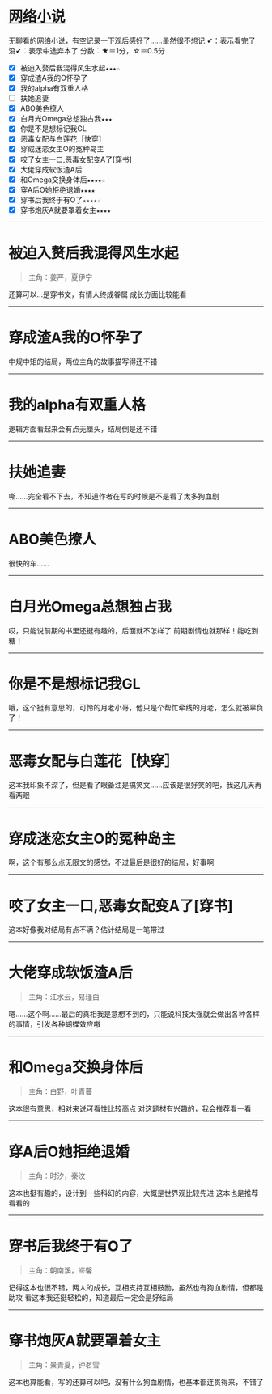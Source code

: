 # [网络小说](https://github.com/noteMay/noteMay.github.io/issues/5)

无聊看的网络小说，有空记录一下观后感好了……虽然很不想记
✔：表示看完了
没✔：表示中途弃本了
分数：★＝1分，☆＝0.5分

- [x] 被迫入赘后我混得风生水起`★★★☆`
- [x] 穿成渣A我的O怀孕了
- [x] 我的alpha有双重人格
- [ ] 扶她追妻
- [x] ABO美色撩人
- [x] 白月光Omega总想独占我`★★★`
- [x] 你是不是想标记我GL
- [x] 恶毒女配与白莲花［快穿］
- [x] 穿成迷恋女主O的冤种岛主
- [x] 咬了女主一口,恶毒女配变A了[穿书]
- [x] 大佬穿成软饭渣A后
- [x] 和Omega交换身体后`★★★★☆`
- [x] 穿A后O她拒绝退婚`★★★★`
- [x] 穿书后我终于有O了`★★★★☆`
- [x] 穿书炮灰A就要罩着女主`★★★★`

---

# 被迫入赘后我混得风生水起

> 主角：姜严，夏伊宁

还算可以…是穿书文，有情人终成眷属
成长方面比较能看

---

# 穿成渣A我的O怀孕了
中规中矩的结局，两位主角的故事描写得还不错

---

# 我的alpha有双重人格
逻辑方面看起来会有点无厘头，结局倒是还不错

---

# 扶她追妻
嘶……完全看不下去，不知道作者在写的时候是不是看了太多狗血剧

---

# ABO美色撩人
很快的车……

---

# 白月光Omega总想独占我
哎，只能说前期的书里还挺有趣的，后面就不怎样了
前期剧情也就那样！能吃到糖！

---

# 你是不是想标记我GL
哦，这个挺有意思的，可怜的月老小哥，他只是个帮忙牵线的月老，怎么就被辜负了！

---

# 恶毒女配与白莲花［快穿］
这本我印象不深了，但是看了眼备注是搞笑文……应该是很好笑的吧，我这几天再看两眼

---

# 穿成迷恋女主O的冤种岛主
啊，这个有那么点无限文的感觉，不过最后是很好的结局，好事啊

---

# 咬了女主一口,恶毒女配变A了[穿书]
这本好像我对结局有点不满？估计结局是一笔带过

---

# 大佬穿成软饭渣A后

> 主角：江水云，易瑾白

嗯……这个啊……最后的真相我是意想不到的，只能说科技太强就会做出各种各样的事情，引发各种蝴蝶效应嗷

---

# 和Omega交换身体后

> 主角：白野，叶青蔓

这本很有意思，相对来说可看性比较高点
对这题材有兴趣的，我会推荐看一看

---

# 穿A后O她拒绝退婚

> 主角：时汐，秦汶

这本也挺有趣的，设计到一些科幻的内容，大概是世界观比较先进
这本也是推荐看看的

---

#  穿书后我终于有O了

> 主角：朝南溪，岑馨

记得这本也很不错，两人的成长，互相支持互相鼓励，虽然也有狗血剧情，但都是助攻
看这本我还挺轻松的，知道最后一定会是好结局

---

# 穿书炮灰A就要罩着女主

> 主角：景青夏，钟茗雪

这本也算能看，写的还算可以吧，没有什么狗血剧情，也基本都连贯得来，不错了